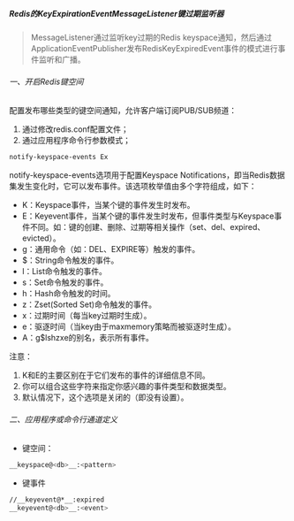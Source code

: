 ##### Redis的KeyExpirationEventMessageListener键过期监听器

> MessageListener通过监听key过期的Redis keyspace通知，然后通过ApplicationEventPublisher发布RedisKeyExpiredEvent事件的模式进行事件监听和广播。

###### 一、开启Redis键空间

配置发布哪些类型的键空间通知，允许客户端订阅PUB/SUB频道：

1. 通过修改redis.conf配置文件；
2. 通过应用程序命令行参数模式；

```sh
notify-keyspace-events Ex
```

notify-keyspace-events选项用于配置Keyspace Notifications，即当Redis数据集发生变化时，它可以发布事件。该选项枚举值由多个字符组成，如下：

- K：Keyspace事件，当某个键的事件发生时发布。
- E：Keyevent事件，当某个键的事件发生时发布，但事件类型与Keyspace事件不同。如：键的创建、删除、过期等相关操作（set、del、expired、evicted）。
- g：通用命令（如：DEL、EXPIRE等）触发的事件。
- $：String命令触发的事件。
- l：List命令触发的事件。
- s：Set命令触发的事件。
- h：Hash命令触发的时间。
- z：Zset(Sorted Set)命令触发的事件。
- x：过期时间（每当key过期时生成）。
- e：驱逐时间（当key由于maxmemory策略而被驱逐时生成）。
- A：g$lshzxe的别名，表示所有事件。

注意：

1. K和E的主要区别在于它们发布的事件的详细信息不同。
2. 你可以组合这些字符来指定你感兴趣的事件类型和数据类型。
3. 默认情况下，这个选项是关闭的（即没有设置）。

###### 二、应用程序或命令行通道定义

- 键空间：

```sh
__keyspace@<db>__:<pattern>
```

- 键事件

```sh
//__keyevent@*__:expired
__keyevent@<db>__:<event>
```

